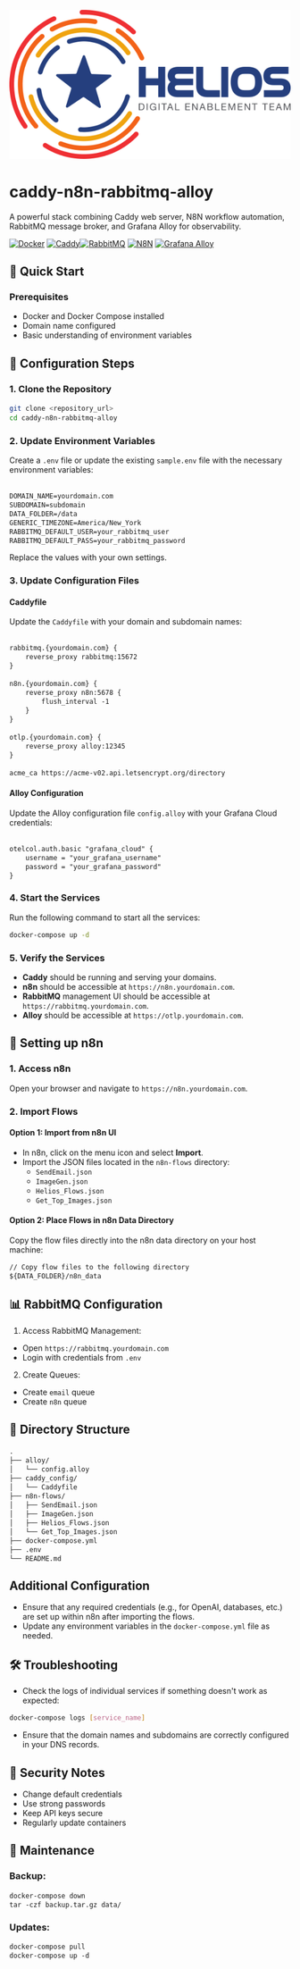 ![Project Logo](./.github/Helios-logo.png)

# caddy-n8n-rabbitmq-alloy

A powerful stack combining Caddy web server, N8N workflow automation, RabbitMQ message broker, and Grafana Alloy for observability.

[![Docker](https://img.shields.io/badge/Docker-ready-2496ED?style=for-the-badge&logo=docker)](https://www.docker.com/)
[![Caddy](https://img.shields.io/badge/Caddy-http_server-1F88C0?style=for-the-badge&logo=caddy)](https://caddyserver.com/)[![RabbitMQ](https://img.shields.io/badge/RabbitMQ-message_broker-FF6600?style=for-the-badge&logo=rabbitmq)](https://www.rabbitmq.com/)
[![N8N](https://img.shields.io/badge/N8N-Workflow-FF6B6B?style=for-the-badge&logo=n8n)](https://n8n.io/)
[![Grafana Alloy](https://img.shields.io/badge/grafana-observability-F46800?style=for-the-badge&logo=grafana)](https://grafana.com/docs/alloy/latest/)


## 🚀 Quick Start

### Prerequisites

- Docker and Docker Compose installed
- Domain name configured
- Basic understanding of environment variables

## 📝 Configuration Steps

### 1. Clone the Repository

```bash
git clone <repository_url>
cd caddy-n8n-rabbitmq-alloy
```

### 2. Update Environment Variables

Create a `.env` file or update the existing `sample.env` file with the necessary environment variables:

```plaintext

DOMAIN_NAME=yourdomain.com
SUBDOMAIN=subdomain
DATA_FOLDER=/data
GENERIC_TIMEZONE=America/New_York
RABBITMQ_DEFAULT_USER=your_rabbitmq_user
RABBITMQ_DEFAULT_PASS=your_rabbitmq_password
```

Replace the values with your own settings.

### 3. Update Configuration Files

#### Caddyfile

Update the `Caddyfile` with your domain and subdomain names:

```plaintext

rabbitmq.{yourdomain.com} {
    reverse_proxy rabbitmq:15672
}

n8n.{yourdomain.com} {
    reverse_proxy n8n:5678 {
        flush_interval -1
    }
}

otlp.{yourdomain.com} {
    reverse_proxy alloy:12345
}

acme_ca https://acme-v02.api.letsencrypt.org/directory
```

#### Alloy Configuration

Update the Alloy configuration file `config.alloy` with your Grafana Cloud credentials:

```plaintext

otelcol.auth.basic "grafana_cloud" {
    username = "your_grafana_username"
    password = "your_grafana_password"
}
```

### 4. Start the Services

Run the following command to start all the services:

```bash
docker-compose up -d
```

### 5. Verify the Services

- **Caddy** should be running and serving your domains.
- **n8n** should be accessible at `https://n8n.yourdomain.com`.
- **RabbitMQ** management UI should be accessible at `https://rabbitmq.yourdomain.com`.
- **Alloy** should be accessible at `https://otlp.yourdomain.com`.

## 🔧 Setting up n8n

### 1. Access n8n

Open your browser and navigate to `https://n8n.yourdomain.com`.

### 2. Import Flows

#### Option 1: Import from n8n UI

- In n8n, click on the menu icon and select **Import**.
- Import the JSON files located in the `n8n-flows` directory:
  - `SendEmail.json`
  - `ImageGen.json`
  - `Helios_Flows.json`
  - `Get_Top_Images.json`

#### Option 2: Place Flows in n8n Data Directory

Copy the flow files directly into the n8n data directory on your host machine:

```plaintext
// Copy flow files to the following directory
${DATA_FOLDER}/n8n_data
```

## 📊 RabbitMQ Configuration

1. Access RabbitMQ Management:
- Open `https://rabbitmq.yourdomain.com`
- Login with credentials from `.env`
2. Create Queues:
- Create `email` queue
- Create `n8n` queue


## 📁 Directory Structure
```
.
├── alloy/
│   └── config.alloy
├── caddy_config/
│   └── Caddyfile
├── n8n-flows/
│   ├── SendEmail.json
│   ├── ImageGen.json
│   ├── Helios_Flows.json
│   └── Get_Top_Images.json
├── docker-compose.yml
├── .env
└── README.md
```

## Additional Configuration

- Ensure that any required credentials (e.g., for OpenAI, databases, etc.) are set up within n8n after importing the flows.
- Update any environment variables in the `docker-compose.yml` file as needed.

## 🛠 Troubleshooting

- Check the logs of individual services if something doesn't work as expected:

```bash
docker-compose logs [service_name]
```

- Ensure that the domain names and subdomains are correctly configured in your DNS records.


## 🔐 Security Notes
- Change default credentials
- Use strong passwords
- Keep API keys secure
- Regularly update containers

## 📝 Maintenance
### Backup:
```
docker-compose down
tar -czf backup.tar.gz data/
```
### Updates:
```
docker-compose pull
docker-compose up -d
```
